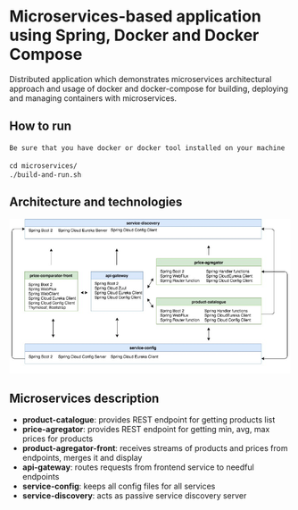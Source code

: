 # Microservices-based application using Spring, Docker and Docker Compose

Distributed application which demonstrates microservices architectural approach and usage of docker and docker-compose for building, deploying and managing containers with microservices.

## How to run

```
Be sure that you have docker or docker tool installed on your machine

cd microservices/
./build-and-run.sh
```

## Architecture and technologies

![Architecture and technologies](https://github.com/rgederin/microservices/blob/master/img/microservice.jpg)


## Microservices description

*  **product-catalogue**: provides REST endpoint for getting products list
*  **price-agregator**: provides REST endpoint for getting min, avg, max prices for products
*  **product-agregator-front**: receives streams of products and prices from endpoints, merges it and display
*  **api-gateway**: routes requests from frontend service to needful endpoints
*  **service-config**: keeps all config files for all services
*  **service-discovery**: acts as passive service discovery server
